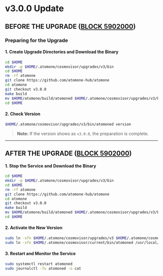 # v3.0.0 Update

## BEFORE THE UPGRADE ([BLOCK 5902000](https://explorer.mictonode.com/Atomone-Mainnet/block/5902000))

### Preparing for the Upgrade

#### 1. Create Upgrade Directories and Download the Binary

```bash
cd $HOME
mkdir -p $HOME/.atomone/cosmovisor/upgrades/v3/bin
cd $HOME
rm -rf atomone
git clone https://github.com/atomone-hub/atomone
cd atomone
git checkout v3.0.0
make build
mv $HOME/atomone/build/atomoned $HOME/.atomone/cosmovisor/upgrades/v3/bin/
cd $HOME
```

#### 2. Check Version

```bash
$HOME/.atomone/cosmovisor/upgrades/v3/bin/atomoned version
```

> **Note:** If the version shows as `v3.0.0`, the preparation is complete.

---

## AFTER THE UPGRADE ([BLOCK 5902000](https://explorer.mictonode.com/Atomone-Mainnet/block/5902000))

#### 1. Stop the Service and Download the Binary

```bash
cd $HOME
mkdir -p $HOME/.atomone/cosmovisor/upgrades/v3/bin
cd $HOME
rm -rf atomone
git clone https://github.com/atomone-hub/atomone
cd atomone
git checkout v3.0.0
make build
mv $HOME/atomone/build/atomoned $HOME/.atomone/cosmovisor/upgrades/v3/bin/
cd $HOME
```

#### 2. Activate the New Version

```bash
sudo ln -sfn $HOME/.atomone/cosmovisor/upgrades/v3 $HOME/.atomone/cosmovisor/current
sudo ln -sfn $HOME/.atomone/cosmovisor/current/bin/atomoned /usr/local/bin/atomoned
```

#### 3. Restart and Monitor the Service

```bash
sudo systemctl restart atomoned
sudo journalctl -fu atomoned -o cat
```